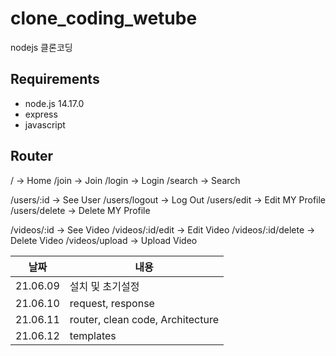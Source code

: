 # clone_coding_wetube
nodejs 클론코딩

## Requirements
- node.js 14.17.0
- express
- javascript

## Router
/ -> Home
/join -> Join
/login -> Login
/search -> Search

/users/:id -> See User
/users/logout -> Log Out
/users/edit -> Edit MY Profile
/users/delete -> Delete MY Profile

/videos/:id -> See Video
/videos/:id/edit -> Edit Video
/videos/:id/delete -> Delete Video
/videos/upload -> Upload Video

|날짜|내용|
|----|----|
|21.06.09| 설치 및 초기설정 |
|21.06.10| request, response|
|21.06.11| router, clean code, Architecture|
|21.06.12| templates|